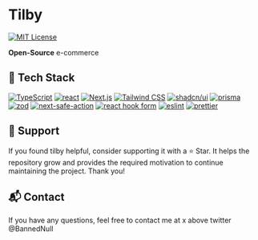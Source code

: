 # Tilby

[![MIT License](https://img.shields.io/badge/License-MIT-green.svg)](https://choosealicense.com/licenses/mit/)

**Open-Source** e-commerce

## 🌟 Tech Stack

[![TypeScript](https://img.shields.io/badge/TypeScript-3178c6?style=for-the-badge&logo=typescript&logoColor=white&logoWidth=20)](https://www.typescriptlang.org/)
[![react](https://img.shields.io/badge/react-61DAFB?style=for-the-badge&logo=react&logoColor=black&logoWidth=20)](https://react.dev/)
[![Next.js](https://img.shields.io/badge/Next.js-black?style=for-the-badge&logo=nextdotjs&logoColor=white&logoWidth=20)](https://nextjs.org/)
[![Tailwind CSS](https://img.shields.io/badge/Tailwind%20CSS-06B6D4?style=for-the-badge&logo=tailwindcss&logoColor=white&logoWidth=20)](https://tailwindcss.com/)
[![shadcn/ui](https://img.shields.io/badge/shadcn/ui-000000?style=for-the-badge&logo=shadcnui&logoColor=white&logoWidth=20)](https://ui.shadcn.com/)
[![prisma](https://img.shields.io/badge/prisma-2D3748?style=for-the-badge&logo=prisma&logoColor=white&logoWidth=20)](https://www.prisma.io/)
[![zod](https://img.shields.io/badge/zod-3E67B1?style=for-the-badge&logo=zod&logoColor=white&logoWidth=20)](https://zod.dev/)
[![next-safe-action](https://img.shields.io/badge/next--safe--action-F7B93E?style=for-the-badge&logo=nextdotjs&logoColor=black&logoWidth=20&link=https://next-safe-action.dev/)](https://next-safe-action.dev/)
[![react hook form](https://img.shields.io/badge/react%20hook%20form-EC5990?style=for-the-badge&logo=reacthookform&logoColor=white&logoWidth=20)](https://react-hook-form.com/)
[![eslint](https://img.shields.io/badge/eslint-4B32C3?style=for-the-badge&logo=eslint&logoColor=white&logoWidth=20&link=https://eslint.org/)](https://eslint.org/)
[![prettier](https://img.shields.io/badge/prettier-F7B93E?style=for-the-badge&logo=prettier&logoColor=black&logoWidth=20&link=https://prettier.io/)](https://prettier.io/)

## 🚀 Support

If you found tilby helpful, consider supporting it with a ⭐ Star. It helps the repository grow and provides the required motivation to continue maintaining the project. Thank you!

## 📬 Contact

If you have any questions, feel free to contact me at x above twitter @BannedNull
